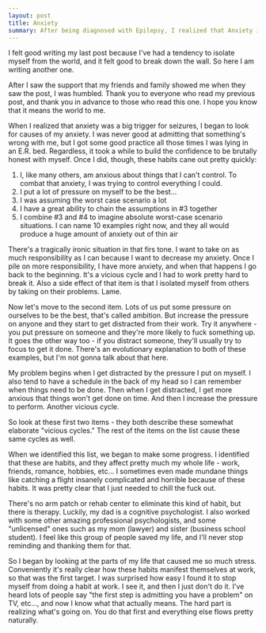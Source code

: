 ```yaml
---
layout: post
title: Anxiety
summary: After being diagnosed with Epilepsy, I realized that Anxiety is a big trigger for my seizures.
---
```


I felt good writing my last post because I've had a tendency to isolate myself from the world, and it felt good to break down the wall. So here I am writing another one.

After I saw the support that my friends and family showed me when they saw the post, I was humbled. Thank you to everyone who read my previous post, and thank you in advance to those who read this one. I hope you know that it means the world to me.

When I realized that anxiety was a big trigger for seizures, I began to look for causes of my anxiety. I was never good at admitting that something's wrong with me, but I got some good practice all those times I was lying in an E.R. bed. Regardless, it took a while to build the confidence to be brutally honest with myself. Once I did, though, these habits cane out pretty quickly:

1. I, like many others, am anxious about things that I can't control. To combat that anxiety, I was trying to control everything I could.
2. I put a lot of pressure on myself to be the best...
3. I was assuming the worst case scenario a lot
4. I have a great ability to chain the assumptions in #3 together
5. I combine #3 and #4 to imagine absolute worst-case scenario situations. I can name 10 examples right now, and they all would produce a huge amount of anxiety out of thin air

There's a tragically ironic situation in that firs tone. I want to take on as much responsibility as I can because I want to decrease my anxiety. Once I pile on more responsibility, I have more anxiety, and when that happens I go back to the beginning. It's a vicious cycle and I had to work pretty hard to break it. Also a side effect of that item is that I isolated myself from others by taking on their problems. Lame.

Now let's move to the second item. Lots of us put some pressure on ourselves to be the best, that's called ambition. But increase the pressure on anyone and they start to get distracted from their work. Try it anywhere - you put pressure on someone and they're more likely to fuck something up. It goes the other way too - if you distract someone, they'll usually try to focus to get it done. There's an evolutionary explanation to both of these examples, but I'm not gonna talk about that here.

My problem begins when I get distracted by the pressure I put on myself. I also tend to have a schedule in the back of my head so I can remember when things need to be done. Then when I get distracted, I get more anxious that things won't get done on time. And then I increase the pressure to perform. Another vicious cycle.

So look at these first two items - they both describe these somewhat elaborate "vicious cycles." The rest of the items on the list cause these same cycles as well.

When we identified this list, we began to make some progress. I identified that these are habits, and they affect pretty much my whole life - work, friends, romance, hobbies, etc... I sometimes even made mundane things like catching a flight insanely complicated and horrible because of these habits. It was pretty clear that I just needed to chill the fuck out.

There's no arm patch or rehab center to eliminate this kind of habit, but there is therapy. Luckily, my dad is a cognitive psychologist. I also worked with some other amazing professional psychologists, and some "unlicensed" ones such as my mom (lawyer) and sister (business school student). I feel like this group of people saved my life, and I'll never stop reminding and thanking them for that.

So I began by looking at the parts of my life that caused me so much stress. Conveniently it's really clear how these habits manifest themselves at work, so that was the first target. I was surprised how easy I found it to stop myself from doing a habit at work. I see it, and then I just don't do it. I've heard lots of people say "the first step is admitting you have a problem" on TV, etc..., and now I know what that actually means. The hard part is realizing what's going on. You do that first and everything else flows pretty naturally.